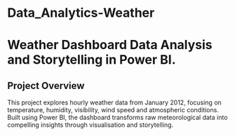 # Data_Analytics-Weather
# Weather Dashboard Data Analysis and Storytelling in Power BI.

## Project Overview
This project explores hourly weather data from January 2012, focusing on temperature, humidity, visibility, 
wind speed and atmospheric conditions.
Built using Power BI, the dashboard transforms raw meteorological data into compelling insights 
through visualisation and storytelling.
